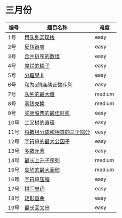 # 三月份

**编号**|**题目名称**|**难度**
--------|------------|-------
1号|[用队列实现栈](./第1题%20225.%20用队列实现栈)|easy
2号|[反转链表](./第2题%20206.%20反转链表)|easy
3号|[合并排序的数组](./第3题%2010.01.%20合并排序的数组)|easy
4号|[腐烂的橘子](./第4题%20994.%20腐烂的橘子)|easy
5号|[分糖果 II](./第5题%201103.%20分糖果%20II)|easy
6号|[和为s的连续正数序列](./第6题%20面试题57%20-%20II.%20和为s的连续正数序列)|easy
7号|[队列的最大值](./第7题%20面试题59%20-%20II.%20队列的最大值)|medium
8号|[零钱兑换](./第8题%20322.%20%零钱兑换)|medium
9号|[买卖股票的最佳时机](./第9题%20121.%20%买卖股票的最佳时机)|easy
10号|[二叉树的直径](./第10题%20543.%20%二叉树的直径)|easy
11号|[将数组分成和相等的三个部分](./第11题%201013.%20%将数组分成和相等的三个部分)|easy
12号|[字符串的最大公因子](./第12题%201071.%20%字符串的最大公因子)|easy
13号|[多数元素](./第13题%20169.%20%多数元素)|easy
14号|[最长上升子序列](./第14题%20300.%20%最长上升子序列)|medium
15号|[岛屿的最大面积](./第15题%20695.%20%岛屿的最大面积)|medium
16号|[字符串压缩](./第16题%20面试题%2001.06.%20字符串压缩)|easy
17号|[拼写单词](./第17题%201160.%20拼写单词)|easy
18号|[矩形重叠](./第18题%20836.%20矩形重叠)|easy
19号|[最长回文串](./第19题%20409.%20最长回文串)|easy
